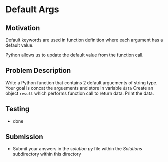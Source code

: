 #  Default  Args

## Motivation
Default keywords are used in function definition where each argument has a default value. 

Python allows us to update the default value from the function call.  

## Problem Description
Write a Python function that contains 2 default arguements of string type. 
Your goal is concat the arguements and store in variable `data` 
Create an  object  `result` which performs function call to return data. 
Print the data. 

## Testing
* done

## Submission
* Submit your answers in the *solution.py* file within the *Solutions* subdirectory within this directory
